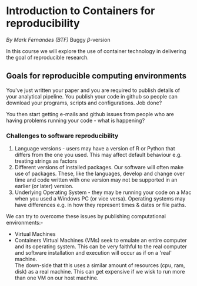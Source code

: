 # Introduction to Containers for reproducibility
_By Mark Fernandes (BTF)_
Buggy $\beta$-version    

In this course we will explore the use of container technology in delivering 
the goal of reproducible research.    


## Goals for reproducible computing environments   
You've just written your paper and you are required to publish details of 
your analytical pipeline. You publish your code in github so people can download
your programs, scripts and configurations. Job done?  

You then start getting e-mails and github issues from people who are having problems 
running your code - what is happening?  

### __Challenges to software reproducibility__  
1. Language versions - users may have a version of R or Python that differs from the one you 
used. This may affect default behaviour e.g. treating strings as factors   
2. Different versions of installed packages. Our software will often make use of packages. 
These, like the languages, develop and change over time and code written with one version may 
not be supported in an earlier (or later) version.   
3. Underlying Operating System - they may be running your code on a Mac when you used a Windows 
PC (or vice versa). Operating systems may have differences e.g. in how they represent times & 
dates or file paths.   

We can try to overcome these issues by publishing computational environments:-
* Virtual Machines
* Containers 
Virtual Machines (VMs) seek to emulate an entire computer and its operating system. This can be 
very faithful to the real computer and software installation and execution will occur as if on a 
'real' machine.   
The down-side that this uses a similar amount of resources (cpu, ram, disk) as a real machine. 
This can get expensive if we wisk to run more than one VM on our host machine.
